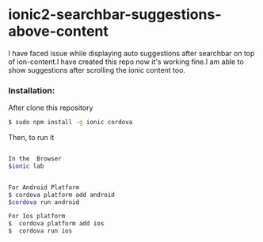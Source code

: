 # ionic2-searchbar-suggestions-above-content
I have faced issue while displaying auto suggestions after searchbar on top of ion-content.I have created this repo now it's working fine.I am able to show suggestions after scrolling the ionic content too.

### Installation:

After clone this repository

```bash
$ sudo npm install -g ionic cordova
```

Then, to run it

```bash

In the  Browser
$ionic lab


For Android Platform 
$ cordova platform add android
$cordova run android

For Ios platform 
$  cordova platform add ios
$  cordova run ios
```

